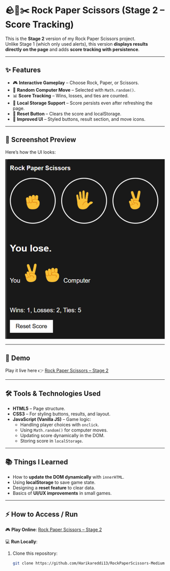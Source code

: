 # 🪨📄✂️ Rock Paper Scissors (Stage 2 – Score Tracking)

This is the **Stage 2** version of my Rock Paper Scissors project.  
Unlike Stage 1 (which only used alerts), this version **displays results directly on the page** and adds **score tracking with persistence**.  

---

## ✨ Features
- 🎮 **Interactive Gameplay** – Choose Rock, Paper, or Scissors.  
- 🤖 **Random Computer Move** – Selected with `Math.random()`.  
- 📊 **Score Tracking** – Wins, losses, and ties are counted.  
- 💾 **Local Storage Support** – Score persists even after refreshing the page.  
- 🔄 **Reset Button** – Clears the score and localStorage.  
- 🎨 **Improved UI** – Styled buttons, result section, and move icons.  

---

## 📸 Screenshot Preview
Here’s how the UI looks:  

![Rock Paper Scissors Stage 2 Preview](screenshot.png)  

---

## 🚀 Demo
Play it live here 👉 [Rock Paper Scissors – Stage 2](https://harikareddi13.github.io/RockPaperScissors-MediumVersion/)  

---

## 🛠️ Tools & Technologies Used
- **HTML5** – Page structure.  
- **CSS3** – For styling buttons, results, and layout.  
- **JavaScript (Vanilla JS)** – Game logic:
  - Handling player choices with `onclick`.  
  - Using `Math.random()` for computer moves.  
  - Updating score dynamically in the DOM.  
  - Storing score in `localStorage`.  

---

## 📚 Things I Learned
- How to **update the DOM dynamically** with `innerHTML`.  
- Using **localStorage** to save game state.  
- Designing a **reset feature** to clear data.  
- Basics of **UI/UX improvements** in small games.  

---

## ⚡ How to Access / Run

🎮 **Play Online**: [Rock Paper Scissors – Stage 2](https://harikareddi13.github.io/RockPaperScissors-MediumVersion/)  

💻 **Run Locally**:  
1. Clone this repository:
   ```bash
   git clone https://github.com/Harikareddi13/RockPaperScissors-MediumVersion.git
